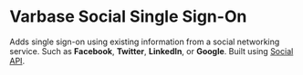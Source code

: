 # Varbase Social Single Sign-On

Adds single sign-on using existing information from a social networking service. Such as **Facebook**, **Twitter**, **LinkedIn**, or **Google**. Built using [Social API](https://www.drupal.org/project/social_api).

